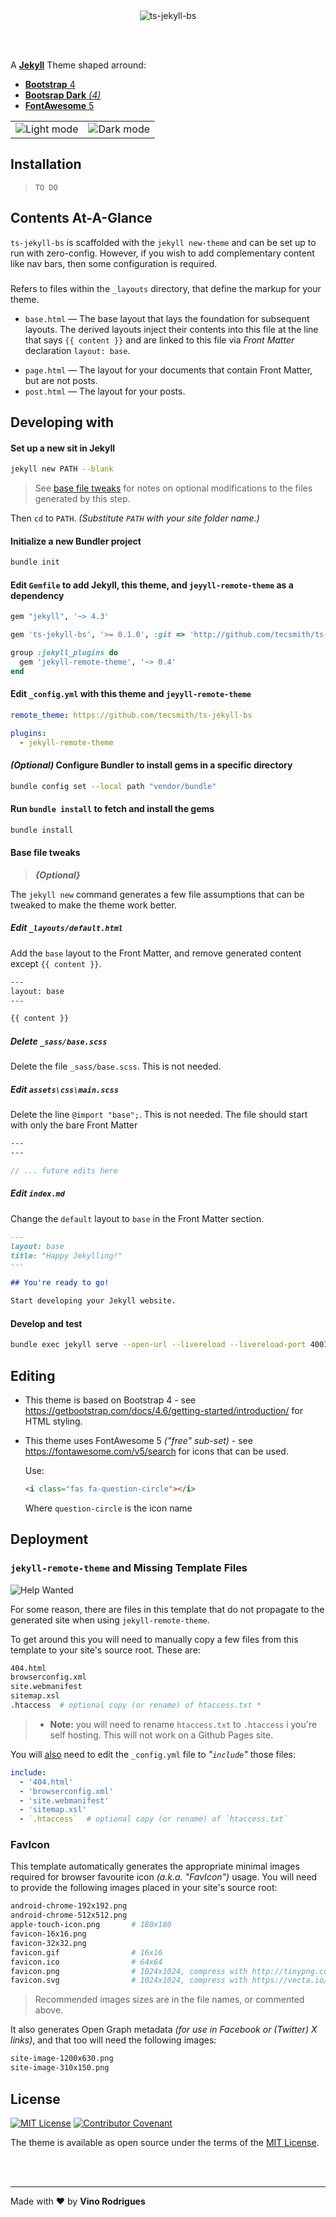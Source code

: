 <center>
<img src="readme-banner.svg" alt="ts-jekyll-bs" />
</center>

&nbsp;<br>&nbsp;

A [**Jekyll**](https://jekyllrb.com/) Theme shaped arround:
- [**Bootstrap** 4](https://github.com/twbs/bootstrap/tree/v4.6.2)
- [**Bootsrap Dark** *(4)*](https://github.com/vinorodrigues/bootstrap-dark)
- [**FontAwesome** 5](https://fontawesome.com/v5/icons/)


<table>
  <tr><td><img src="assets/img/screenshot-1.jpg" alt="Light mode"></td><td><img src="assets/img/screenshot-2.jpg" alt="Dark mode"></td></tr>
</table>

## Installation

> `TO DO`

## Contents At-A-Glance

`ts-jekyll-bs` is scaffolded with the `jekyll new-theme` and can be set up to run with zero-config.  However, if you wish to add complementary content like nav bars, then some configuration is required.

###

Refers to files within the `_layouts` directory, that define the markup for your theme.

  - `base.html` &mdash; The base layout that lays the foundation for subsequent layouts. The derived layouts inject their
    contents into this file at the line that says ` {{ content }} ` and are linked to this file via *Front Matter* declaration `layout: base`.
<!-- - `home.html` &mdash; The layout for your landing-page / home-page / index-page. [[More Info.](#home-layout)] -->
  - `page.html` &mdash; The layout for your documents that contain Front Matter, but are not posts.
  - `post.html` &mdash; The layout for your posts.



## Developing with

#### Set up a new sit in Jekyll

```bash
jekyll new PATH --blank
```
> See [base file tweaks](#base-file-tweaks) for notes on optional modifications to the files generated by this step.

Then `cd` to `PATH`. *(Substitute `PATH` with your site folder name.)*

#### Initialize a new Bundler project

```bash
bundle init
```

#### Edit `Gemfile` to add Jekyll, this theme, and `jeyyll-remote-theme` as a dependency

```rb
gem "jekyll", '~> 4.3'

gem 'ts-jekyll-bs', '>= 0.1.0', :git => 'http://github.com/tecsmith/ts-jekyll-bs.git', branch: 'main'

group :jekyll_plugins do
  gem 'jekyll-remote-theme', '~> 0.4'
end
```

#### Edit `_config.yml` with this theme and `jeyyll-remote-theme`

```yaml
remote_theme: https://github.com/tecsmith/ts-jekyll-bs

plugins:
  - jekyll-remote-theme
```

#### *(Optional)* Configure Bundler to install gems in a specific directory

```bash
bundle config set --local path "vendor/bundle"
```

#### Run `bundle install` to fetch and install the gems

```bash
bundle install
```

#### Base file tweaks

> ***{Optional}***

The `jekyll new` command generates a few file assumptions that can be tweaked to make the theme work better.

##### Edit `_layouts/default.html`

Add the `base` layout to the Front Matter, and remove generated content except `{{ content }}`.

```html
---
layout: base
---

{{ content }}
```

##### Delete `_sass/base.scss`

Delete the file `_sass/base.scss`.  This is not needed.

##### Edit `assets\css\main.scss`

Delete the line `@import "base";`.  This is not needed.  The file should start with only the bare Front Matter

```scss
---
---

// ... future edits here
```

##### Edit `index.md`

Change the `default` layout to `base` in the Front Matter section.

```md
---
layout: base
title: "Happy Jekylling!"
---

## You're ready to go!

Start developing your Jekyll website.
```


#### Develop and test

```bash
bundle exec jekyll serve --open-url --livereload --livereload-port 4001 --trace
```

## Editing

- This theme is based on Bootstrap 4 - see https://getbootstrap.com/docs/4.6/getting-started/introduction/ for HTML styling.

- This theme uses FontAwesome 5 *("free" sub-set)* - see https://fontawesome.com/v5/search for icons that can be used.

  Use:

  ```html
  <i class="fas fa-question-circle"></i>
  ```

  Where `question-circle` is the icon name


## Deployment

### `jekyll-remote-theme` and Missing Template Files

![Help Wanted](https://img.shields.io/badge/Help-Wanted-%23F00?labelColor=%23FF0)

For some reason, there are files in this template that do not propagate to the generated site when using `jekyll-remote-theme`.

To get around this you will need to manually copy a few files from this template to your site's source root.  These are:

```bash
404.html
browserconfig.xml
site.webmanifest
sitemap.xsl
.htaccess  # optional copy (or rename) of htaccess.txt *
```

> * **Note:** you will need to rename `htaccess.txt` to `.htaccess` i you're self hosting.  This will not work on a Github Pages site.

You will <ins>also</ins> need to edit the `_config.yml` file to *"`include`"* those files:

```yaml
include:
  - '404.html'
  - 'browserconfig.xml'
  - 'site.webmanifest'
  - 'sitemap.xsl'
  - `.htaccess`  # optional copy (or rename) of `htaccess.txt`
```

### FavIcon

This template automatically generates the appropriate minimal images required for browser favourite icon *(a.k.a. "FavIcon")* usage.  You will need to provide the following images placed in your site's source root:

```bash
android-chrome-192x192.png
android-chrome-512x512.png
apple-touch-icon.png       # 180x180
favicon-16x16.png
favicon-32x32.png
favicon.gif                # 16x16
favicon.ico                # 64x64
favicon.png                # 1024x1024, compress with http://tinypng.com
favicon.svg                # 1024x1024, compress with https://vecta.io/nano
```

> Recommended images sizes are in the file names, or commented above.

It also generates Open Graph metadata *(for use in Facebook or (Twitter) X links)*, and that too will need the following images:

```bash
site-image-1200x630.png
site-image-310x150.png
```

## License

[![MIT License](https://img.shields.io/badge/license-MIT-blue)](LICENSE.md)
[![Contributor Covenant](https://img.shields.io/badge/Contributor%20Covenant-2.1-4baaaa.svg)](CODE_OF_CONDUCT.md)

The theme is available as open source under the terms of the [MIT License](http://opensource.org/licenses/MIT).


&nbsp;<br>&nbsp;

---
Made with &#9829; by **Vino Rodrigues**
